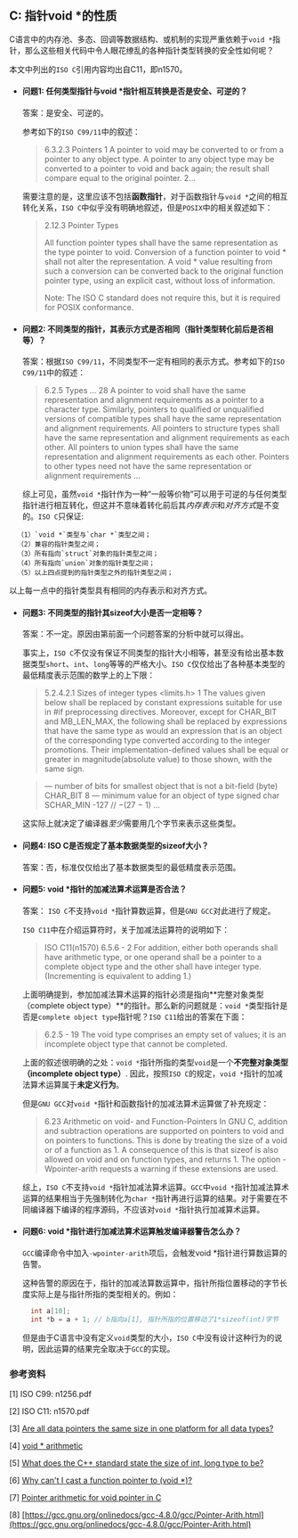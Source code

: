 ## C: 指针void *的性质

C语言中的内存池、多态、回调等数据结构、或机制的实现严重依赖于`void *`指针，那么这些相关代码中令人眼花缭乱的各种指针类型转换的安全性如何呢？

本文中列出的`ISO C`引用内容均出自C11，即n1570。

* #### 问题1: 任何类型指针与void *指针相互转换是否是安全、可逆的？

  答案：是安全、可逆的。

  参考如下的`ISO C99/11`中的叙述：
  > 6.3.2.3 Pointers
  > 1 A pointer to void may be converted to or from a pointer to any object type. A pointer to
any object type may be converted to a pointer to void and back again; the result shall
compare equal to the original pointer.
  > 2...
  
  需要注意的是，这里应该不包括**函数指针**，对于函数指针与`void *`之间的相互转化关系，`ISO C`中似乎没有明确地叙述，但是`POSIX`中的相关叙述如下：
  > 2.12.3 Pointer Types
  >
  > All function pointer types shall have the same representation as the type pointer to void. Conversion of a function pointer to void * shall not alter the representation. A void * value resulting from such a conversion can be converted back to the original function pointer type, using an explicit cast, without loss of information.
  > 
  > Note: The ISO C standard does not require this, but it is required for POSIX conformance.

* #### 问题2: 不同类型的指针，其表示方式是否相同（指针类型转化前后是否相等）？

  答案：根据`ISO C99/11`，不同类型不一定有相同的表示方式。参考如下的`ISO C99/11`中的叙述：
  > 6.2.5 Types
  > ...
  >28 A pointer to void shall have the same representation and alignment requirements as a
pointer to a character type. Similarly, pointers to qualified or unqualified versions of
compatible types shall have the same representation and alignment requirements. All
pointers to structure types shall have the same representation and alignment requirements
as each other. All pointers to union types shall have the same representation and
alignment requirements as each other. Pointers to other types need not have the same
representation or alignment requirements
  > ...

  综上可见，虽然`void *`指针作为一种“一般等价物”可以用于可逆的与任何类型指针进行相互转化，但这并不意味着转化前后其*内存表示*和*对齐方式*是不变的。`ISO C`只保证:
```shell
  （1）`void *`类型与`char *`类型之间；
  （2）兼容的指针类型之间；
  （3）所有指向`struct`对象的指针类型之间；
  （4）所有指向`union`对象的指针类型之间；
  （5）以上四点提到的指针类型之外的指针类型之间；
```
  以上每一点中的指针类型具有相同的内存表示和对齐方式。

* #### 问题3: 不同类型的指针其sizeof大小是否一定相等？

  答案：不一定。原因由第前面一个问题答案的分析中就可以得出。

  事实上，`ISO C`不仅没有保证不同类型的指针大小相等，甚至没有给出基本数据类型`short`、`int`、`long`等等的严格大小。`ISO C`仅仅给出了各种基本类型的最低精度表示范围的数学上的上下限：

  > 5.2.4.2.1 Sizes of integer types <limits.h>
  > 1 The values given below shall be replaced by constant expressions suitable for use in #if
preprocessing directives. Moreover, except for CHAR_BIT and MB_LEN_MAX, the
following shall be replaced by expressions that have the same type as would an
expression that is an object of the corresponding type converted according to the integer
promotions. Their implementation-defined values shall be equal or greater in magnitude(absolute value) to those shown, with the same sign.

  > — number of bits for smallest object that is not a bit-field (byte)
CHAR_BIT 8
  > — minimum value for an object of type signed char
SCHAR_MIN -127 // −(27 − 1)
  > ...

  这实际上就决定了编译器*至少*需要用几个字节来表示这些类型。

* #### 问题4: ISO C是否规定了基本数据类型的sizeof大小？

  答案：否，标准仅仅给出了基本数据类型的最低精度表示范围。
  
* #### 问题5: void *指针的加减法算术运算是否合法？

    答案： `ISO C`不支持`void *`指针算数运算，但是`GNU GCC`对此进行了规定。
    
    `ISO C11`中在介绍运算符时，关于加减法运算符的说明如下：
    
    > ISO C11(n1570) 6.5.6 - 2
    > For addition, either both operands shall have arithmetic type, or one operand shall be a pointer to a complete object type and the other shall have integer type. (Incrementing is equivalent to adding 1.)

    上面明确提到，参加加减法算术运算的指针必须是指向**完整对象类型（complete object type）**的指针。那么新的问题就是：`void *`类型指针是否是`complete object type`指针呢？`ISO C11`给出的答案在下面：
    
    > 6.2.5 - 19
    > The void type comprises an empty set of values; it is an incomplete object type that cannot be completed.
    
    上面的叙述很明确的之处：`void *`指针所指的类型`void`是一个**不完整对象类型（incomplete object type）**. 因此，按照`ISO C`的规定，`void *`指针的加减法算术运算属于**未定义行为**。
    
    但是`GNU GCC`对`void *`指针和函数指针的加减法算术运算做了补充规定：
    
    > 6.23 Arithmetic on void- and Function-Pointers
    > In GNU C, addition and subtraction operations are supported on pointers to void and on pointers to functions. This is done by treating the size of a void or of a function as 1.
    > A consequence of this is that sizeof is also allowed on void and on function types, and returns 1.
    > The option -Wpointer-arith requests a warning if these extensions are used.
    
    综上，`ISO C`不支持`void *`指针加减法算术运算。`GCC`中`void *`指针加减法算术运算的结果相当于先强制转化为`char *`指针再进行运算的结果。对于需要在不同编译器下编译的程序源码，不应该对`void *`指针执行加减算术运算。

* #### 问题6: void *指针进行加减法算术运算触发编译器警告怎么办？

  `GCC`编译命令中加入`-wpointer-arith`项后，会触发void *指针进行算数运算的告警。

  这种告警的原因在于，指针的加减法算数运算中，指针所指位置移动的字节长度实际上是与指针所指的类型相关的。例如：

  ```c
    int a[10];
    int *b = a + 1; // b指向a[1], 指针所指的位置移动了1*sizeof(int)字节
  ```

  但是由于C语言中没有定义`void`类型的大小，`ISO C`中没有设计这种行为的说明，因此运算的结果完全取决于`GCC`的实现。
  
### 参考资料

\[1\] ISO C99: n1256.pdf

\[2\] ISO C11: n1570.pdf

\[3\] [Are all data pointers the same size in one platform for all data types?](https://stackoverflow.com/questions/1241205/are-all-data-pointers-the-same-size-in-one-platform-for-all-data-types)

\[4\] [void * arithmetic](https://stackoverflow.com/questions/3922958/void-arithmetic)

\[5\] [What does the C++ standard state the size of int, long type to be?](https://stackoverflow.com/questions/589575/what-does-the-c-standard-state-the-size-of-int-long-type-to-be)

\[6\] [Why can't I cast a function pointer to (void *)?](https://stackoverflow.com/questions/36645660/why-cant-i-cast-a-function-pointer-to-void)

\[7\] [Pointer arithmetic for void pointer in C](https://stackoverflow.com/questions/3523145/pointer-arithmetic-for-void-pointer-in-c)

\[8\] [https://gcc.gnu.org/onlinedocs/gcc-4.8.0/gcc/Pointer-Arith.html](https://gcc.gnu.org/onlinedocs/gcc-4.8.0/gcc/Pointer-Arith.html)


